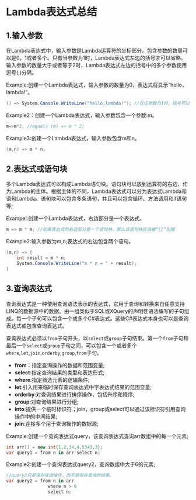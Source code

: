 # Lambda表达式总结

## 1.输入参数
在Lambda表达式中，输入参数是Lambda运算符的坐标部分。包含参数的数量可以是0，1或者多个。只有当参数为1时，Lambda表达式左边的括号才可以省略。输入参数的数量大于或者等于2时，Lambda表达式左边的括号中的多个参数使用逗号(,)分隔。

Example:创建一个Lambda表达式，输入参数的数量为0，表达式将显示“hello，lambda!”。
```csharp
() => System.Console.WriteLine("hello,lambda!"); //仅仅参数为1时，括号可以省略
```
Example2：创建一个Lambda表达式，输入参数包含一个参数:m。
```csharp
m=>m*2; //equals (m) => m * 2;
```
Example3:创建一个Lambda表达式，输入参数包含m和n。
```csharp
(m,n) => m * n;
```
## 2.表达式或语句块
多个Lambda表达式可以构成Lambda语句块。语句块可以放到运算符的右边，作为Lambda的主体。根据主体的不同，Lambda表达式可以分为表达式Lambda和语句Lambda。语句块可以包含多条语句，并且可以包含循环、方法调用和if语句等;

Exampel:创建一个Lambda表达式，右边部分是一个表达式。
```csharp
m => m * m; //如果表达式的右边部分是一个语句块，那么该语句块应该被“{}”包围
```
Example2:输入参数为m,n;表达式的右边包含两个语句。
```csharp
(m,n) => {
    int result = m * n;
    System.Console.WriteLine("m * n = " + result);
}
```
## 3.查询表达式
查询表达式是一种使用查询语法表示的表达式，它用于查询和转换来自任意支持LINQ的数据源中的数据。由一组类似于SQL或XQuery的声明性语法编写的子句组成。每一个子句可以包含一个或多个C#表达式。这些C#表达式本身也可以是查询表达式或包含查询表达式。

查询表达式必须以`from`子句开头，以`select`或`group`子句结束。第一个`from`子句和最后一个`select`或`group`子句之间，可以包含一个或者多个`where`,`let`,`join`,`orderby`,`group`,`from`子句。
* **from**：指定查询操作的数据和范围变量;
* **select**:指定查询结果的类型和表达形式;
* **where**:指定筛选元素的逻辑条件;
* **let**:引入用来临时保存查询表达式中字表达式结果的范围变量;
* **orderby**:对查询结果进行排序操作，包括升序和降序;
* **group**:对查询结果进行分组;
* **into**:提供一个临时标识符；join，group或select可以通过该标识符引用查询操作中的中间结果;
* **join**:连接多个用于查询操作的数据源;

Example:创建一个查询表达式query，该查询表达式查询arr数组中的每一个元素;
```csharp
int arr[] = new int{1,2,34,4,5343,3};
var query1 = from n in arr select n;
```
Example2:创建一个查询表达式query2，查询数组中大于6的元素;
```csharp
//query2只是保存查询操作，而不是保存查询的结果。
var query2 = from n in arr
                where n > 6
                select n;
```
